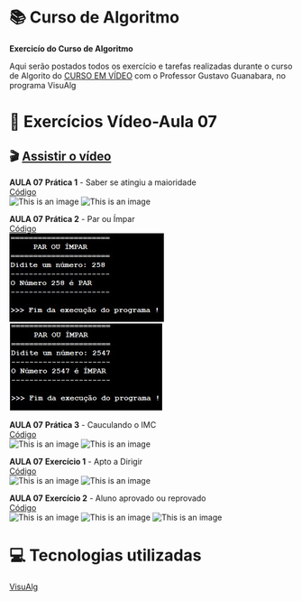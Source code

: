 # :books: Curso de Algoritmo
**Exercicío do Curso de Algoritmo**

 Aqui serão postados todos os exercício e tarefas realizadas durante o curso de Algorito do [CURSO EM VÍDEO](https://www.youtube.com/watch?v=8mei6uVttho&list=PLHz_AreHm4dmSj0MHol_aoNYCSGFqvfXV) com o Professor Gustavo Guanabara, no programa VisuAlg
 
 # :page_with_curl: Exercícios Vídeo-Aula 07
 ## :clapper: [Assistir o vídeo](https://www.youtube.com/watch?v=_g05aHdBAEY&list=PLHz_AreHm4dmSj0MHol_aoNYCSGFqvfXV&index=8)
 **AULA 07**
 **Prática 1** - Saber se atingiu a maioridade<br/>
 [Código](https://github.com/ArgemiroC/Curso-de-Algoritmo/blob/main/Exerc%C3%ADcios%20Aulas/Aula%2007%20Pr%C3%A1tica%201(Saber%20se%20atingiu%20a%20maioridade))<br/>
 ![This is an image](https://github.com/ArgemiroC/Curso-de-Algoritmo/blob/main/Imagens/Aula%2007%20Pr%C3%A1tica%201(Saber%20se%20atingiu%20a%20maioridade)1.jpeg)
 ![This is an image](https://github.com/ArgemiroC/Curso-de-Algoritmo/blob/main/Imagens/Aula%2007%20Pr%C3%A1tica%201(Saber%20se%20atingiu%20a%20maioridade)2.jpeg)<br/>
 
 **AULA 07**
 **Prática 2** - Par ou Ímpar<br/>
 [Código](https://github.com/ArgemiroC/Curso-de-Algoritmo/blob/main/Exerc%C3%ADcios%20Aulas/Aula%2007%20Pr%C3%A1tica%202(Par%20ou%20%C3%8Dmpar))<br/>
 ![This is an image](https://github.com/ArgemiroC/Curso-de-Algoritmo/blob/main/Imagens/Aula%2007%20Pr%C3%A1tica%202(Par%20ou%20%C3%8Dmpar)1.jpeg)
 ![This is an image](https://github.com/ArgemiroC/Curso-de-Algoritmo/blob/main/Imagens/Aula%2007%20Pr%C3%A1tica%202(Par%20ou%20%C3%8Dmpar)2.jpeg)<br/>
 
 **AULA 07**
 **Prática 3** - Cauculando o IMC<br/>
 [Código](https://github.com/ArgemiroC/Curso-de-Algoritmo/blob/main/Exerc%C3%ADcios%20Aulas/Aula%2007%20Pr%C3%A1tica%203(Calculando%20o%20IMC))<br/>
 ![This is an image](https://github.com/ArgemiroC/Curso-de-Algoritmo/blob/main/Imagens/Aula%2007%20Pr%C3%A1tica%203(Calculando%20o%20IMC)1.jpeg)
 ![This is an image](https://github.com/ArgemiroC/Curso-de-Algoritmo/blob/main/Imagens/Aula%2007%20Pr%C3%A1tica%203(Calculando%20o%20IMC)2.jpeg)<br/>
 
 **AULA 07**
 **Exercício 1** - Apto a Dirigir<br/> 
 [Código](https://github.com/ArgemiroC/Curso-de-Algoritmo/blob/main/Exerc%C3%ADcios%20Aulas/Aula%2007%20Exerc%C3%ADcio%201(Apto%20a%20Dirigir))<br/>
 ![This is an image](https://github.com/ArgemiroC/Curso-de-Algoritmo/blob/main/Imagens/Aula%2007%20Exerc%C3%ADcio%201(Apto%20a%20Dirigir)1.jpeg)
 ![This is an image](https://github.com/ArgemiroC/Curso-de-Algoritmo/blob/main/Imagens/Aula%2007%20Exerc%C3%ADcio%201(Apto%20a%20Dirigir)2.jpeg)<br/>
 
 **AULA 07**
 **Exercício 2** - Aluno aprovado ou reprovado<br/>
 [Código](https://github.com/ArgemiroC/Curso-de-Algoritmo/blob/main/Exerc%C3%ADcios%20Aulas/Aula%2007%20Exerc%C3%ADcio%202(Aluno%20aprovado%20ou%20reprovado))<br/>
 ![This is an image](https://github.com/ArgemiroC/Curso-de-Algoritmo/blob/main/Imagens/Aula%2007%20Exerc%C3%ADcio%202(Aluno%20Reprovado%20ou%20Reprovado)1.jpeg)
 ![This is an image](https://github.com/ArgemiroC/Curso-de-Algoritmo/blob/main/Imagens/Aula%2007%20Exerc%C3%ADcio%202(Aluno%20Reprovado%20ou%20Reprovado)2.jpeg)
 ![This is an image](https://github.com/ArgemiroC/Curso-de-Algoritmo/blob/main/Imagens/Aula%2007%20Exerc%C3%ADcio%202(Aluno%20Reprovado%20ou%20Reprovado)3.jpeg)<br/>
 
# :computer: Tecnologias utilizadas

[VisuAlg](https://visualg3.com.br/)
